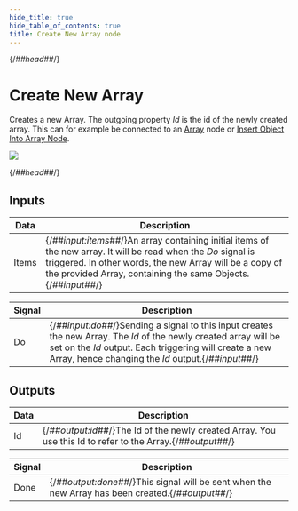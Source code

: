 ```yaml
---
hide_title: true
hide_table_of_contents: true
title: Create New Array node
---
```


{/*##head##*/}

# Create New Array

Creates a new Array. The outgoing property _Id_ is the id of the newly created array. This can for example be connected to an [Array](/nodes/data/array/array-node) node or [Insert Object Into Array Node](/nodes/data/array/insert-into-array).

<div className="ndl-image-with-background l">

![](/nodes/data/array/create-new-array/create-new-array.png)

</div>

{/*##head##*/}

## Inputs

| Data                                    | Description                                                                                                                                                                                                                         |
| --------------------------------------- | ----------------------------------------------------------------------------------------------------------------------------------------------------------------------------------------------------------------------------------- |
| <span className="ndl-data">Items</span> | {/*##input:items##*/}An array containing initial items of the new array. It will be read when the _Do_ signal is triggered. In other words, the new Array will be a copy of the provided Array, containing the same Objects.{/*##input##*/} |

| Signal                                 | Description                                                                                                                                                                                                                 |
| -------------------------------------- | --------------------------------------------------------------------------------------------------------------------------------------------------------------------------------------------------------------------------- |
| <span className="ndl-signal">Do</span> | {/*##input:do##*/}Sending a signal to this input creates the new Array. The _Id_ of the newly created array will be set on the _Id_ output. Each triggering will create a new Array, hence changing the _Id_ output.{/*##input##*/} |

## Outputs

| Data                                 | Description                                                                                          |
| ------------------------------------ | ---------------------------------------------------------------------------------------------------- |
| <span className="ndl-data">Id</span> | {/*##output:id##*/}The Id of the newly created Array. You use this Id to refer to the Array.{/*##output##*/} |

| Signal                                   | Description                                                                                |
| ---------------------------------------- | ------------------------------------------------------------------------------------------ |
| <span className="ndl-signal">Done</span> | {/*##output:done##*/}This signal will be sent when the new Array has been created.{/*##output##*/} |
